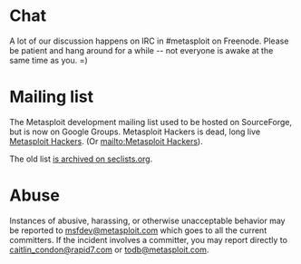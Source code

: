# Chat

A lot of our discussion happens on IRC in #metasploit on Freenode.
Please be patient and hang around for a while -- not everyone is awake
at the same time as you. =)

# Mailing list

The Metasploit development mailing list used to be hosted on SourceForge, but is now on Google Groups. Metasploit Hackers is dead, long live [Metasploit Hackers][list]. (Or [mailto:Metasploit Hackers][mailto]).

The old list [is archived on seclists.org][archive].

# Abuse

Instances of abusive, harassing, or otherwise unacceptable behavior may be reported to msfdev@metasploit.com which goes to all the current committers. If the incident involves a committer, you may report directly to caitlin_condon@rapid7.com or todb@metasploit.com.


[archive]: http://seclists.org/metasploit/ "Metasploit mailing list archive"
[list]: https://groups.google.com/forum/#!forum/metasploit-hackers "Metasploit Hackers development mailing list"
[mailto]: mailto:metasploit-hackers@googlegroups.com
